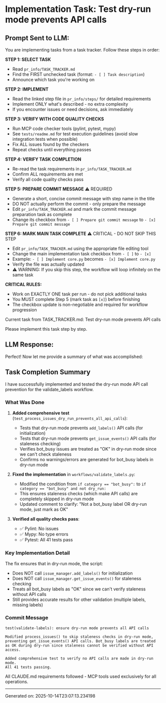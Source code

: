 # Implementation Task: Test dry-run mode prevents API calls

## Prompt Sent to LLM:
You are implementing tasks from a task tracker. Follow these steps in order:

**STEP 1: SELECT TASK**
- Read `pr_info/TASK_TRACKER.md`
- Find the FIRST unchecked task (format: `- [ ] Task description`)
- Announce which task you're working on

**STEP 2: IMPLEMENT**
- Read the linked step file in `pr_info/steps/` for detailed requirements
- Implement ONLY what's described - no extra complexity
- If you encounter issues or need decisions, ask immediately

**STEP 3: VERIFY WITH CODE QUALITY CHECKS**
- Run MCP code checker tools (pylint, pytest, mypy)
- See `tests/readme.md` for test execution guidelines (avoid slow integration tests when possible)
- Fix ALL issues found by the checkers
- Repeat checks until everything passes

**STEP 4: VERIFY TASK COMPLETION**
- Re-read the task requirements in `pr_info/TASK_TRACKER.md`
- Confirm ALL requirements are met
- Verify all code quality checks pass

**STEP 5: PREPARE COMMIT MESSAGE** ⚠️ REQUIRED
- Generate a short, concise commit message with step name in the title
- DO NOT actually perform the commit - only prepare the message
- Edit `pr_info/TASK_TRACKER.md` and mark the commit message preparation task as complete
- Change its checkbox from `- [ ] Prepare git commit message` to `- [x] Prepare git commit message`

**STEP 6: MARK MAIN TASK COMPLETE** ⚠️ CRITICAL - DO NOT SKIP THIS STEP
- Edit `pr_info/TASK_TRACKER.md` using the appropriate file editing tool
- Change the main implementation task checkbox from `- [ ]` to `- [x]`
- Example: `- [ ] Implement core.py` becomes `- [x] Implement core.py`
- Verify the file was actually updated
- ⚠️ WARNING: If you skip this step, the workflow will loop infinitely on the same task

**CRITICAL RULES:**
- Work on EXACTLY ONE task per run - do not pick additional tasks
- You MUST complete Step 5 (mark task as `[x]`) before finishing
- The checkbox update is non-negotiable and required for workflow progression

Current task from TASK_TRACKER.md: Test dry-run mode prevents API calls

Please implement this task step by step.

## LLM Response:
Perfect! Now let me provide a summary of what was accomplished:

## Task Completion Summary

I have successfully implemented and tested the dry-run mode API call prevention for the validate_labels workflow.

### What Was Done

1. **Added comprehensive test** (`test_process_issues_dry_run_prevents_all_api_calls`):
   - Tests that dry-run mode prevents `add_labels()` API calls (for initialization)
   - Tests that dry-run mode prevents `get_issue_events()` API calls (for staleness checking)
   - Verifies bot_busy issues are treated as "OK" in dry-run mode since we can't check staleness
   - Confirms no warnings/errors are generated for bot_busy labels in dry-run mode

2. **Fixed the implementation** in `workflows/validate_labels.py`:
   - Modified the condition from `if category == "bot_busy":` to `if category == "bot_busy" and not dry_run:`
   - This ensures staleness checks (which make API calls) are completely skipped in dry-run mode
   - Updated comment to clarify: "Not a bot_busy label OR dry-run mode, just mark as OK"

3. **Verified all quality checks pass**:
   - ✅ Pylint: No issues
   - ✅ Mypy: No type errors  
   - ✅ Pytest: All 41 tests pass

### Key Implementation Detail

The fix ensures that in dry-run mode, the script:
- Does NOT call `issue_manager.add_labels()` for initialization
- Does NOT call `issue_manager.get_issue_events()` for staleness checking
- Treats all bot_busy labels as "OK" since we can't verify staleness without API calls
- Still provides accurate results for other validation (multiple labels, missing labels)

### Commit Message

```
test(validate-labels): ensure dry-run mode prevents all API calls

Modified process_issues() to skip staleness checks in dry-run mode,
preventing get_issue_events() API calls. Bot_busy labels are treated
as OK during dry-run since staleness cannot be verified without API access.

Added comprehensive test to verify no API calls are made in dry-run mode.
All 41 tests passing.
```

All CLAUDE.md requirements followed - MCP tools used exclusively for all operations.

---
Generated on: 2025-10-14T23:07:13.234198